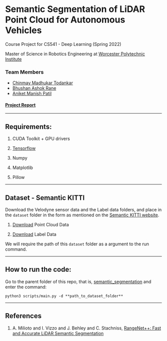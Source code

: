 # Semantic Segmentation of LiDAR Point Cloud for Autonomous Vehicles

Course Project for CS541 - Deep Learning (Spring 2022)

Master of Science in Robotics Engineering at [Worcester Polytechnic Institute](https://www.wpi.edu/)

### Team Members
- [Chinmay Madhukar Todankar](https://github.com/chinmaytodankar)
- [Bhushan Ashok Rane](https://github.com/ranebhushan)
- [Aniket Manish Patil](https://github.com/aniketmpatil)

#### [Project Report](./CS541_Group7_Final_Project_Report.pdf)

--------------------------------------------------------------

## Requirements:

1. CUDA Toolkit + GPU drivers

2. [Tensorflow](https://www.tensorflow.org/install)

3. Numpy

4. Matplotlib

5. Pillow

--------------------------------------------------------------

## Dataset - Semantic KITTI

Download the Velodyne sensor data and the Label data folders, and place in the `dataset` folder in the form as mentioned on the [Semantic KITTI website](http://www.semantic-kitti.org/dataset.html#overview).

1. [Download](http://www.cvlibs.net/download.php?file=data_odometry_velodyne.zip) Point Cloud Data

2. [Download](http://www.semantic-kitti.org/assets/data_odometry_labels.zip) Label Data

We will require the path of this `dataset` folder as a argument to the run command.

--------------------------------------------------------------

## How to run the code:

Go to the parent folder of this repo, that is, [semantic_segmentation](.) and enter the command:
  ```
  python3 scripts/main.py -d **path_to_dataset_folder**
  ```

----------------------
## References
1. A. Milioto and I. Vizzo and J. Behley and C. Stachniss, [RangeNet++: Fast and Accurate LiDAR Semantic Segmentation](http://www.ipb.uni-bonn.de/wp-content/papercite-data/pdf/milioto2019iros.pdf)
